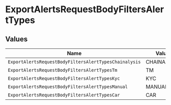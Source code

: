 # ExportAlertsRequestBodyFiltersAlertTypes


## Values

| Name                                                  | Value                                                 |
| ----------------------------------------------------- | ----------------------------------------------------- |
| `ExportAlertsRequestBodyFiltersAlertTypesChainalysis` | CHAINALYSIS                                           |
| `ExportAlertsRequestBodyFiltersAlertTypesTm`          | TM                                                    |
| `ExportAlertsRequestBodyFiltersAlertTypesKyc`         | KYC                                                   |
| `ExportAlertsRequestBodyFiltersAlertTypesManual`      | MANUAL                                                |
| `ExportAlertsRequestBodyFiltersAlertTypesCar`         | CAR                                                   |